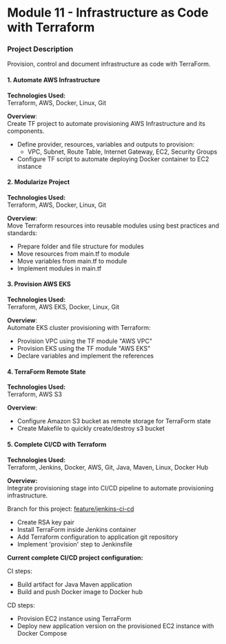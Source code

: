 # Module 11 - Infrastructure as Code with Terraform


### Project Description
Provision, control and document infrastructure as code with TerraForm.

#### 1. Automate AWS Infrastructure
**Technologies Used:**  
Terraform, AWS, Docker, Linux, Git
  
**Overview**:  
Create TF project to automate provisioning AWS Infrastructure and its components.
- Define provider, resources, variables and outputs to provision:
  - VPC, Subnet, Route Table, Internet Gateway, EC2, Security Groups
- Configure TF script to automate deploying Docker container to EC2 instance


#### 2. Modularize Project
**Technologies Used:**  
Terraform, AWS, Docker, Linux, Git
  
**Overview**:  
Move Terraform resources into reusable modules using best practices and standards:
- Prepare folder and file structure for modules
- Move resources from main.tf to module
- Move variables from main.tf to module
- Implement modules in main.tf

#### 3. Provision AWS EKS
**Technologies Used:**  
Terraform, AWS EKS, Docker, Linux, Git
  
**Overview**:  
Automate EKS cluster provisioning with Terraform:
 - Provision VPC using the TF module "AWS VPC"
 - Provision EKS using the TF module "AWS EKS"
 - Declare variables and implement the references

#### 4. TerraForm Remote State
**Technologies Used:**  
Terraform, AWS S3
  
**Overview**:  
- Configure Amazon S3 bucket as remote storage for TerraForm state
- Create Makefile to quickly create/destroy s3 bucket

#### 5. Complete CI/CD with Terraform
**Technologies Used:**  
Terraform, Jenkins, Docker, AWS, Git, Java, Maven, Linux, Docker Hub
  
**Overview:**  
Integrate provisioning stage into CI/CD pipeline to automate provisioning infrastructure. 
 
Branch for this project: [feature/jenkins-ci-cd](https://gitlab.com/devops-training3784615/devops-terraform/-/tree/feature/jenkins-ci-cd)

- Create RSA key pair
- Install TerraForm inside Jenkins container
- Add Terraform configuration to application git repository
- Implement 'provision' step to Jenkinsfile
  
**Current complete CI/CD project configuration:**
  
CI steps:  
- Build artifact for Java Maven application 
- Build and push Docker image to Docker hub
  
CD steps:
- Provision EC2 instance using TerraForm
- Deploy new application version on the provisioned EC2 instance with Docker Compose
